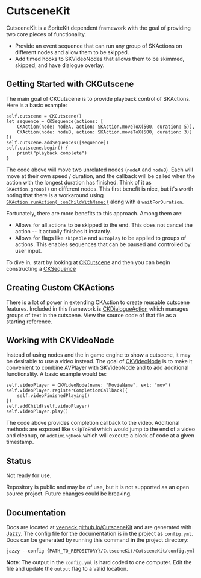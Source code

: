 # CutsceneKit

CutsceneKit is a SpriteKit dependent framework with the goal of providing two core pieces of functionality.

- Provide an event sequence that can run any group of SKActions on different nodes and allow them to be skipped.
- Add timed hooks to SKVideoNodes that allows them to be skimmed, skipped, and have dialogue overlay.

## Getting Started with CKCutscene

The main goal of CKCutscene is to provide playback control of SKActions. Here is a basic example:

    self.cutscene = CKCutscene()
    let sequence = CKSequence(actions: [
        CKAction(node: nodeA, action: SKAction.moveToX(500, duration: 5)),
        CKAction(node: nodeB, action: SKAction.moveToX(500, duration: 3))
    ])
    self.cutscene.addSequences([sequence])
    self.cutscene.begin() {
        print("playback complete")
    }

The code above will move two unrelated nodes (`nodeA` and `nodeB`). Each will move at their own speed / duration, and the callback will be called when the action with the longest duration has finished. Think of it as `SKAction.group()` on different nodes. This first benefit is nice, but it's worth noting that there is a workaround using [`SKAction.runAction(_:onChildWithName:)`](https://developer.apple.com/library/prerelease/mac/documentation/SpriteKit/Reference/SKAction_Ref/index.html#//apple_ref/occ/clm/SKAction/runAction:onChildWithName:) along with a `waitForDuration`.

Fortunately, there are more benefits to this approach. Among them are:

- Allows for all actions to be skipped to the end. This does not cancel the action -- it actually finishes it instantly.
- Allows for flags like `skipable` and `autoplay` to be applied to groups of actions. This enables sequences that can be paused and controlled by user input.

To dive in, start by looking at [CKCutscene](http://veeneck.github.io/CutsceneKit/Classes/CKCutscene.html) and then you can begin constructing a [CKSequence](http://veeneck.github.io/CutsceneKit/Classes/CKSequence.html)

## Creating Custom CKActions

There is a lot of power in extending CKAction to create reusable cutscene features. Included in this framework is [CKDialogueAction](http://veeneck.github.io/CutsceneKit/Classes/CKDialogueAction.html) which manages groups of text in the cutscene. View the source code of that file as a starting reference.

## Working with CKVideoNode

Instead of using nodes and the in game engine to show a cutscene, it may be desirable to use a video instead. The goal of [CKVideoNode](http://veeneck.github.io/CutsceneKit/Classes/CKVideoNode.html) is to make it convenient to combine AVPlayer with SKVideoNode and to add additional functionality. A basic example would be:

    self.videoPlayer = CKVideoNode(name: "MovieName", ext: "mov")
    self.videoPlayer.registerCompletionCallback({
        self.videoFinishedPlaying()
    })
    self.addChild(self.videoPlayer)
    self.videoPlayer.play()

The code above provides completion callback to the video. Additional methods are exposed like `skipToEnd` which would jump to the end of a video and cleanup, or `addTimingHook` which will execute a block of code at a given timestamp.

## Status

Not ready for use.

Repository is public and may be of use, but it is not supported as an open source project. Future changes could be breaking.

## Documentation

Docs are located at [veeneck.github.io/CutsceneKit](http://veeneck.github.io/CutsceneKit) and are generated with [Jazzy](https://github.com/Realm/jazzy). The config file for the documentation is in the project as `config.yml`. Docs can be generated by running this command **in** the project directory:

    jazzy --config {PATH_TO_REPOSITORY}/CutsceneKit/CutsceneKit/config.yml

**Note**: The output in the `config.yml` is hard coded to one computer. Edit the file and update the `output` flag to a valid location.
